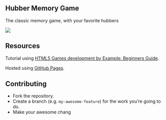 ## Hubber Memory Game

The classic memory game, with your favorite hubbers

[![](http://i.imgur.com/KLl5oEO.jpg)](https://alysonla.github.io/hubber-memory-game/)

## Resources

Tutorial using [HTML5 Games development by Example: Beginners Guide](http://www.amazon.com/gp/product/B005KRUHXI/ref=kinw_myk_ro_title#).

Hosted using [GitHub Pages](https://pages.github.com/).

## Contributing

- Fork the repository.
- Create a branch (e.g. `my-awesome-feature`) for the work you’re going to do.
- Make your awesome chang